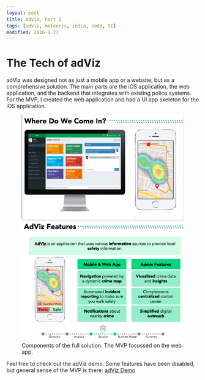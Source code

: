 ```yaml
---
layout: post
title: Adviz, Part 2
tags: [adviz, meteorjs, india, code, SE]
modified: 2016-1-21
---
```


# The Tech of adViz
adViz was designed not as just a mobile app or a website, but as a comprehensive solution. The main parts are the iOS application, the web application, and the backend that integrates with existing police systems. For the MVP, I created the web application and had a UI app skeleton for the iOS application.

<figure class="half">
	<img src="../images/demo1.png" alt="">
	<img src="../images/adviz_features.png" alt="">
	<figcaption>Components of the full solution. The MVP focussed on the web app.</figcaption>
</figure>

Feel free to check out the adViz demo. Some features have been disabled, but general sense of the MVP is there:
<a href="http://getadviz.herokuapp.com" class="btn btn-info">adViz Demo</a>